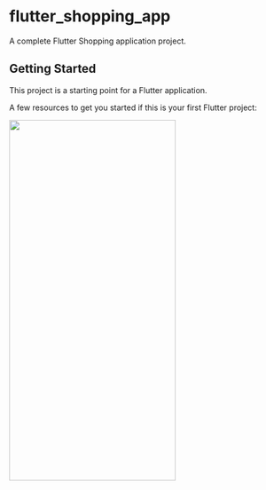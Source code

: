 # flutter_shopping_app

A complete Flutter Shopping application project.

## Getting Started

This project is a starting point for a Flutter application.

A few resources to get you started if this is your first Flutter project:

<img src="https://github.com/ishaileshmishra/flutter_shopping_app/blob/main/assets/images/home.png?raw=true" width="300" height="650" />

